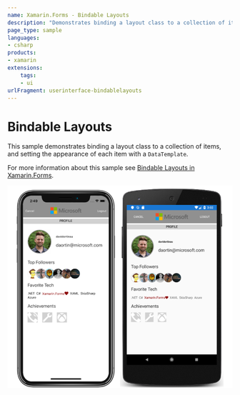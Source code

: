 ```yaml
---
name: Xamarin.Forms - Bindable Layouts
description: "Demonstrates binding a layout class to a collection of items, and setting the appearance of each item with a DataTemplate (UI)"
page_type: sample
languages:
- csharp
products:
- xamarin
extensions:
    tags:
    - ui
urlFragment: userinterface-bindablelayouts
---
```

# Bindable Layouts

This sample demonstrates binding a layout class to a collection of items, and setting the appearance of each item with a `DataTemplate`.

For more information about this sample see [Bindable Layouts in Xamarin.Forms](https://docs.microsoft.com/xamarin/xamarin-forms/user-interface/layouts/bindable-layouts/).

![Bindable Layouts application screenshot](Screenshots/01All.png "Bindable Layouts application screenshot")

